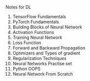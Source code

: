 Notes for DL

1. TensorFlow Fundamentals
2. PyTorch Fundamentals
3. Building Blocks of Neural Network
4. Activation Functions
5. Training Neural Network
6. Loss Function
7. Forward and Backward Propagation
8. Optimizers and Types of gradient
9. Regularization Techniques
10. Neural Networks Practise set
11. Python OOPS
12. Neural Network From Scratch

